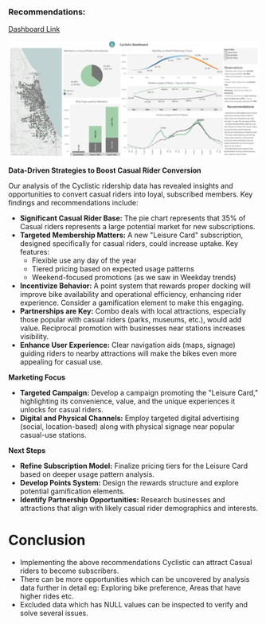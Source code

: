 
### Recommendations:

[Dashboard Link](https://public.tableau.com/views/Cyclistic_2_17105871770820/Cyclistic_Overall?:language=en-GB&:sid=&:display_count=n&:origin=viz_share_link)


![alt text](Images/2_Dashboard.png)


**Data-Driven Strategies to Boost Casual Rider Conversion**

Our analysis of the Cyclistic ridership data has revealed insights and opportunities to convert casual riders into loyal, subscribed members.  Key findings and recommendations include:

* **Significant Casual Rider Base:** The pie chart represents that 35% of Casual riders represents a large potential market for new subscriptions.  
* **Targeted Membership Matters:** A new "Leisure Card" subscription, designed specifically for casual riders, could increase uptake. Key features:
    * Flexible use any day of the year
    * Tiered pricing based on expected usage patterns
    * Weekend-focused promotions (as we saw in Weekday trends)
* **Incentivize Behavior:** A point system that rewards proper docking will improve bike availability and operational efficiency, enhancing rider experience. Consider a gamification element to make this engaging.
* **Partnerships are Key:** Combo deals with local attractions, especially those popular with casual riders (parks, museums, etc.), would add value. Reciprocal promotion with businesses near stations increases visibility.
* **Enhance User Experience:** Clear navigation aids (maps, signage) guiding riders to nearby attractions will make the bikes even more appealing for casual use.

**Marketing Focus**

* **Targeted Campaign:** Develop a campaign promoting the "Leisure Card," highlighting its convenience, value, and the unique experiences it unlocks for casual riders. 
* **Digital and Physical Channels:** Employ targeted digital advertising (social, location-based) along with physical signage near popular casual-use stations.

**Next Steps**

* **Refine Subscription Model:**  Finalize pricing tiers for the Leisure Card based on deeper usage pattern analysis.
* **Develop Points System:** Design the rewards structure and explore potential gamification elements.
* **Identify Partnership Opportunities:**  Research businesses and attractions that align with likely casual rider demographics and interests.


# Conclusion
- Implementing the above recommendations Cyclistic can attract Casual riders to become subscribers.
- There can be more opportunities which can be uncovered by analysis data further in detail eg: Exploring bike preference, Areas that have higher rides etc.
- Excluded data which has NULL values can be inspected to verify and solve several issues.
